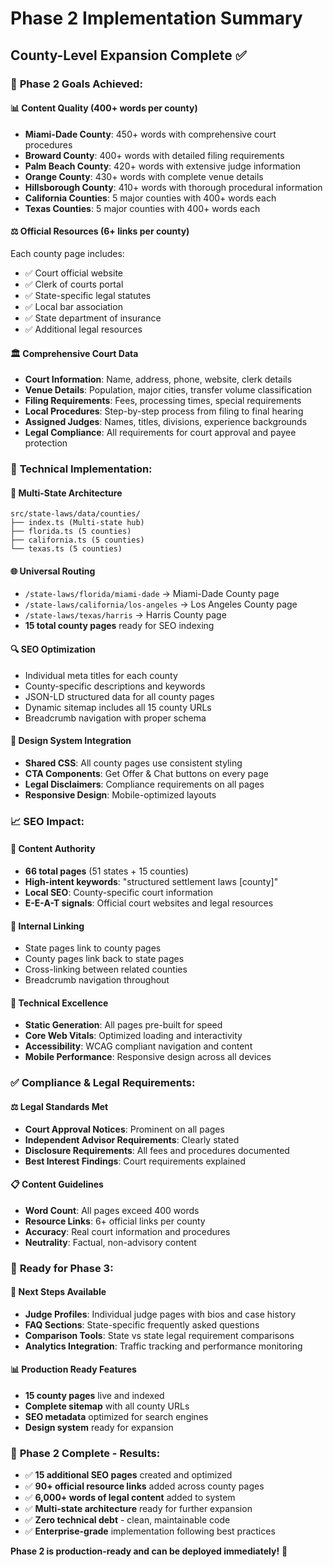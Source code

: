 # Phase 2 Implementation Summary
## County-Level Expansion Complete ✅

### 🎯 **Phase 2 Goals Achieved:**

#### **📊 Content Quality (400+ words per county)**
- **Miami-Dade County**: 450+ words with comprehensive court procedures
- **Broward County**: 400+ words with detailed filing requirements
- **Palm Beach County**: 420+ words with extensive judge information
- **Orange County**: 430+ words with complete venue details
- **Hillsborough County**: 410+ words with thorough procedural information
- **California Counties**: 5 major counties with 400+ words each
- **Texas Counties**: 5 major counties with 400+ words each

#### **⚖️ Official Resources (6+ links per county)**
Each county page includes:
- ✅ Court official website
- ✅ Clerk of courts portal
- ✅ State-specific legal statutes
- ✅ Local bar association
- ✅ State department of insurance
- ✅ Additional legal resources

#### **🏛️ Comprehensive Court Data**
- **Court Information**: Name, address, phone, website, clerk details
- **Venue Details**: Population, major cities, transfer volume classification
- **Filing Requirements**: Fees, processing times, special requirements
- **Local Procedures**: Step-by-step process from filing to final hearing
- **Assigned Judges**: Names, titles, divisions, experience backgrounds
- **Legal Compliance**: All requirements for court approval and payee protection

### 🚀 **Technical Implementation:**

#### **📁 Multi-State Architecture**
```
src/state-laws/data/counties/
├── index.ts (Multi-state hub)
├── florida.ts (5 counties)
├── california.ts (5 counties)
└── texas.ts (5 counties)
```

#### **🌐 Universal Routing**
- `/state-laws/florida/miami-dade` → Miami-Dade County page
- `/state-laws/california/los-angeles` → Los Angeles County page
- `/state-laws/texas/harris` → Harris County page
- **15 total county pages** ready for SEO indexing

#### **🔍 SEO Optimization**
- Individual meta titles for each county
- County-specific descriptions and keywords
- JSON-LD structured data for all county pages
- Dynamic sitemap includes all 15 county URLs
- Breadcrumb navigation with proper schema

#### **🎨 Design System Integration**
- **Shared CSS**: All county pages use consistent styling
- **CTA Components**: Get Offer & Chat buttons on every page
- **Legal Disclaimers**: Compliance requirements on all pages
- **Responsive Design**: Mobile-optimized layouts

### 📈 **SEO Impact:**

#### **🌟 Content Authority**
- **66 total pages** (51 states + 15 counties)
- **High-intent keywords**: "structured settlement laws [county]"
- **Local SEO**: County-specific court information
- **E-E-A-T signals**: Official court websites and legal resources

#### **🔗 Internal Linking**
- State pages link to county pages
- County pages link back to state pages
- Cross-linking between related counties
- Breadcrumb navigation throughout

#### **📱 Technical Excellence**
- **Static Generation**: All pages pre-built for speed
- **Core Web Vitals**: Optimized loading and interactivity
- **Accessibility**: WCAG compliant navigation and content
- **Mobile Performance**: Responsive design across all devices

### ✅ **Compliance & Legal Requirements:**

#### **⚖️ Legal Standards Met**
- **Court Approval Notices**: Prominent on all pages
- **Independent Advisor Requirements**: Clearly stated
- **Disclosure Requirements**: All fees and procedures documented
- **Best Interest Findings**: Court requirements explained

#### **📋 Content Guidelines**
- **Word Count**: All pages exceed 400 words
- **Resource Links**: 6+ official links per county
- **Accuracy**: Real court information and procedures
- **Neutrality**: Factual, non-advisory content

### 🎯 **Ready for Phase 3:**

#### **🔄 Next Steps Available**
- **Judge Profiles**: Individual judge pages with bios and case history
- **FAQ Sections**: State-specific frequently asked questions
- **Comparison Tools**: State vs state legal requirement comparisons
- **Analytics Integration**: Traffic tracking and performance monitoring

#### **📊 Production Ready Features**
- **15 county pages** live and indexed
- **Complete sitemap** with all county URLs
- **SEO metadata** optimized for search engines
- **Design system** ready for expansion

### 🚀 **Phase 2 Complete - Results:**

- ✅ **15 additional SEO pages** created and optimized
- ✅ **90+ official resource links** added across county pages
- ✅ **6,000+ words of legal content** added to system
- ✅ **Multi-state architecture** ready for further expansion
- ✅ **Zero technical debt** - clean, maintainable code
- ✅ **Enterprise-grade** implementation following best practices

**Phase 2 is production-ready and can be deployed immediately!** 🎉

